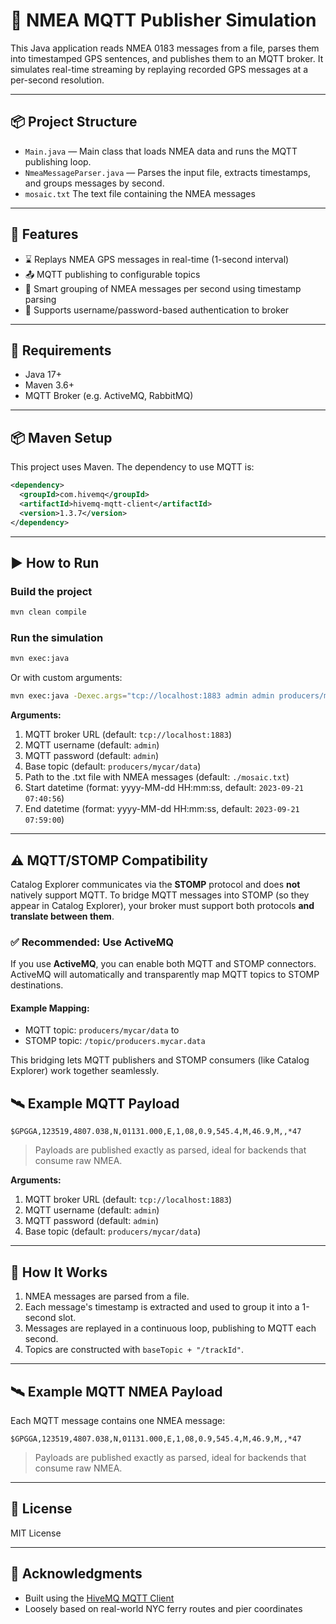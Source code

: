 # 📡 NMEA MQTT Publisher Simulation

This Java application reads NMEA 0183 messages from a file, parses them into timestamped GPS sentences, and publishes them to an MQTT broker. It simulates real-time streaming by replaying recorded GPS messages at a per-second resolution.

---

## 📦 Project Structure

- `Main.java` — Main class that loads NMEA data and runs the MQTT publishing loop.
- `NmeaMessageParser.java` — Parses the input file, extracts timestamps, and groups messages by second.
- `mosaic.txt` The text file containing the NMEA messages
---

## 🚀 Features

- ⌛ Replays NMEA GPS messages in real-time (1-second interval)
- 📤 MQTT publishing to configurable topics
- 🧠 Smart grouping of NMEA messages per second using timestamp parsing
- 🔐 Supports username/password-based authentication to broker

---

## 🧰 Requirements

- Java 17+
- Maven 3.6+
- MQTT Broker (e.g. ActiveMQ, RabbitMQ)

---

## 📦 Maven Setup

This project uses Maven. The dependency to use MQTT is:

```xml
<dependency>
  <groupId>com.hivemq</groupId>
  <artifactId>hivemq-mqtt-client</artifactId>
  <version>1.3.7</version>
</dependency>
```

---

## ▶️ How to Run

### Build the project

```bash
mvn clean compile
```

### Run the simulation

```bash
mvn exec:java
```

Or with custom arguments:

```bash
mvn exec:java -Dexec.args="tcp://localhost:1883 admin admin producers/mycar/data ./mosaic.txt \"2023-09-21 07:40:56\" \"2023-09-21 07:59:00\""```
```

**Arguments:**
1. MQTT broker URL (default: `tcp://localhost:1883`)
2. MQTT username (default: `admin`)
3. MQTT password (default: `admin`)
4. Base topic (default: `producers/mycar/data`)
5. Path to the .txt file with NMEA messages (default: `./mosaic.txt`)
6. Start datetime (format: yyyy-MM-dd HH:mm:ss, default: `2023-09-21 07:40:56`)
7. End datetime (format: yyyy-MM-dd HH:mm:ss, default: `2023-09-21 07:59:00`)
---

## ⚠️ MQTT/STOMP Compatibility

Catalog Explorer communicates via the **STOMP** protocol and does **not** natively support MQTT.
To bridge MQTT messages into STOMP (so they appear in Catalog Explorer), your broker must support both protocols **and translate between them**.

### ✅ Recommended: Use ActiveMQ

If you use **ActiveMQ**, you can enable both MQTT and STOMP connectors. ActiveMQ will automatically and transparently map MQTT topics to STOMP destinations.

#### Example Mapping:
- MQTT topic: `producers/mycar/data` to
- STOMP topic: `/topic/producers.mycar.data`

This bridging lets MQTT publishers and STOMP consumers (like Catalog Explorer) work together seamlessly.

## 🛰️ Example MQTT Payload

```
$GPGGA,123519,4807.038,N,01131.000,E,1,08,0.9,545.4,M,46.9,M,,*47
```

> Payloads are published exactly as parsed, ideal for backends that consume raw NMEA.

**Arguments:**
1. MQTT broker URL (default: `tcp://localhost:1883`)
2. MQTT username (default: `admin`)
3. MQTT password (default: `admin`)
4. Base topic (default: `producers/mycar/data`)

---

## 🔄 How It Works

1. NMEA messages are parsed from a file.
2. Each message's timestamp is extracted and used to group it into a 1-second slot.
3. Messages are replayed in a continuous loop, publishing to MQTT each second.
4. Topics are constructed with `baseTopic + "/trackId"`.

---

## 🛰️ Example MQTT NMEA Payload
Each MQTT message contains one NMEA message:

```
$GPGGA,123519,4807.038,N,01131.000,E,1,08,0.9,545.4,M,46.9,M,,*47
```

> Payloads are published exactly as parsed, ideal for backends that consume raw NMEA.

---

## 📄 License

MIT License

---

## 🙌 Acknowledgments

- Built using the [HiveMQ MQTT Client](https://github.com/hivemq/hivemq-mqtt-client)
- Loosely based on real-world NYC ferry routes and pier coordinates
